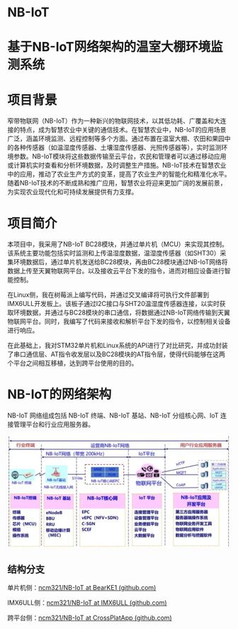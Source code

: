 # NB-IoT

# 基于NB-IoT网络架构的温室大棚环境监测系统

# 项目背景

窄带物联网（NB-IoT）作为一种新兴的物联网技术，以其低功耗、广覆盖和大连接的特点，成为智慧农业中关键的通信技术。在智慧农业中，NB-IoT的应用场景广泛，涵盖环境监测、远程控制等多个方面。通过布置在温室大棚、农田和果园中的各种传感器（如温湿度传感器、土壤湿度传感器、光照传感器等），实时监测环境参数。NB-IoT模块将这些数据传输至云平台，农民和管理者可以通过移动应用或计算机实时查看和分析环境数据，及时调整生产措施。NB-IoT技术在智慧农业中的应用，推动了农业生产方式的变革，提高了农业生产的智能化和精准化水平。随着NB-IoT技术的不断成熟和推广应用，智慧农业将迎来更加广阔的发展前景，为实现农业现代化和可持续发展提供有力支撑。

# 项目简介

本项目中，我采用了NB-IoT BC28模块，并通过单片机（MCU）来实现其控制。该系统主要功能包括实时监测和上传温湿度数据，温湿度传感器（如SHT30）采集环境数据后，通过单片机发送给BC28模块，再由BC28模块通过NB-IoT网络将数据上传至天翼物联网平台。以及接收云平台下发的指令，进而对相应设备进行智能控制。

在Linux侧，我在树莓派上编写代码，并通过交叉编译将可执行文件部署到IMX6ULL开发板上。该板子通过I2C接口与SHT20温湿度传感器连接，以实时获取环境数据，并通过与BC28模块的串口通信，将数据通过NB-IoT网络传输到天翼物联网平台。同时，我编写了代码来接收和解析平台下发的指令，以控制相关设备进行响应。

在此基础上，我对STM32单片机和Linux系统的API进行了对比研究，并成功封装了串口通信层、AT指令收发层以及BC28模块的AT指令层，使得代码能够在这两个平台之间相互移植，达到跨平台使用的目的。

# NB-IoT的网络架构

NB-IoT 网络组成包括 NB-IoT 终端、NB-IoT 基站、NB-IoT 分组核心网、IoT 连接管理平台和行业应用服务器。

![image-20240802130016702](images/image-20240802130016702.png)

## 结构分支

单片机侧：[ncm321/NB-IoT at BearKE1 (github.com)](https://github.com/ncm321/NB-IoT/tree/BearKE1)

IMX6ULL侧：[ncm321/NB-IoT at IMX6ULL (github.com)](https://github.com/ncm321/NB-IoT/tree/IMX6ULL)

跨平台侧：[ncm321/NB-IoT at CrossPlatApp (github.com)](https://github.com/ncm321/NB-IoT/tree/CrossPlatApp)
